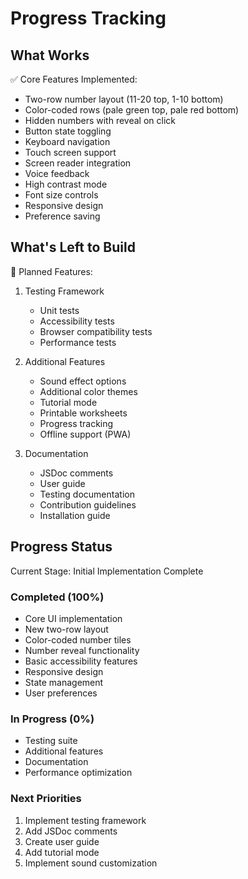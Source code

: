 # Progress Tracking

## What Works
✅ Core Features Implemented:
- Two-row number layout (11-20 top, 1-10 bottom)
- Color-coded rows (pale green top, pale red bottom)
- Hidden numbers with reveal on click
- Button state toggling
- Keyboard navigation
- Touch screen support
- Screen reader integration
- Voice feedback
- High contrast mode
- Font size controls
- Responsive design
- Preference saving

## What's Left to Build
🚧 Planned Features:
1. Testing Framework
   - Unit tests
   - Accessibility tests
   - Browser compatibility tests
   - Performance tests

2. Additional Features
   - Sound effect options
   - Additional color themes
   - Tutorial mode
   - Printable worksheets
   - Progress tracking
   - Offline support (PWA)

3. Documentation
   - JSDoc comments
   - User guide
   - Testing documentation
   - Contribution guidelines
   - Installation guide

## Progress Status
Current Stage: Initial Implementation Complete

### Completed (100%)
- Core UI implementation
- New two-row layout
- Color-coded number tiles
- Number reveal functionality
- Basic accessibility features
- Responsive design
- State management
- User preferences

### In Progress (0%)
- Testing suite
- Additional features
- Documentation
- Performance optimization

### Next Priorities
1. Implement testing framework
2. Add JSDoc comments
3. Create user guide
4. Add tutorial mode
5. Implement sound customization
